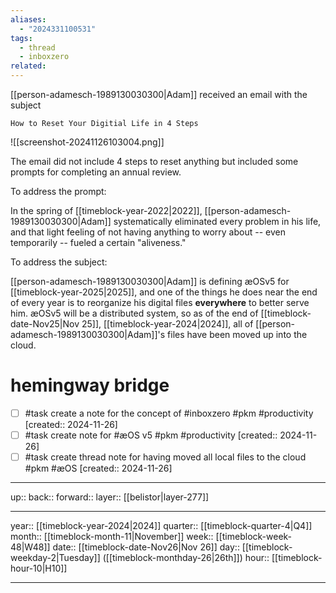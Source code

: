 ```yaml
---
aliases:
  - "2024331100531"
tags:
  - thread
  - inboxzero
related:
---
```


[[person-adamesch-1989130030300|Adam]] received an email with the subject

`How to Reset Your Digitial Life in 4 Steps`

![[screenshot-20241126103004.png]]

The email did not include 4 steps to reset anything but included some prompts for completing an annual review.

To address the prompt:

In the spring of [[timeblock-year-2022|2022]], [[person-adamesch-1989130030300|Adam]] systematically eliminated every problem in his life, and that light feeling of not having anything to worry about -- even temporarily -- fueled a certain "aliveness."

To address the subject:

[[person-adamesch-1989130030300|Adam]] is defining æOSv5 for [[timeblock-year-2025|2025]], and one of the things he does near the end of every year is to reorganize his digital files **everywhere** to better serve him. æOSv5 will be a distributed system, so as of the end of [[timeblock-date-Nov25|Nov 25]], [[timeblock-year-2024|2024]], all of [[person-adamesch-1989130030300|Adam]]'s files have been moved up into the cloud.




# hemingway bridge

- [ ] #task create a note for the concept of #inboxzero #pkm #productivity  [created:: 2024-11-26]
- [ ] #task create note for #æOS v5 #pkm #productivity  [created:: 2024-11-26]
- [ ] #task create thread note for having moved all local files to the cloud #pkm #æOS  [created:: 2024-11-26]

***

up:: 
back:: 
forward:: 
layer:: [[belistor|layer-277]]

***

year:: [[timeblock-year-2024|2024]]
quarter:: [[timeblock-quarter-4|Q4]]
month:: [[timeblock-month-11|November]]
week:: [[timeblock-week-48|W48]]
date:: [[timeblock-date-Nov26|Nov 26]]
day:: [[timeblock-weekday-2|Tuesday]] ([[timeblock-monthday-26|26th]])
hour:: [[timeblock-hour-10|H10]]

***
